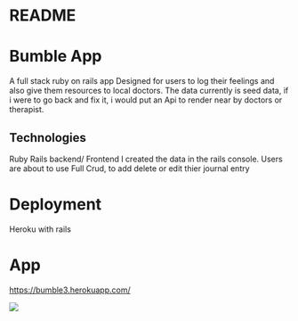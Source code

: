 # README

# Bumble App

A full stack ruby on rails app
Designed for users to log their feelings and also give them resources to local doctors. The data currently is seed data, if i were to go back and fix it, i would put an Api to render near by doctors or therapist. 
## Technologies
Ruby
Rails backend/ Frontend
I created the data in the rails console.
Users are about to use Full Crud, to add delete or edit thier journal entry

# Deployment
Heroku with rails

# App 
https://bumble3.herokuapp.com/

<img src="Screen Shot 2019-09-17 at 3.43.34 PM ">



